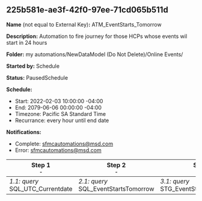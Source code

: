 ## 225b581e-ae3f-42f0-97ee-71cd065b511d

**Name** (not equal to External Key)**:** ATM_EventStarts_Tomorrow

**Description:** Automation to fire journey for those HCPs whose events wil start in 24 hours

**Folder:** my automations/NewDataModel (Do Not Delete)/Online Events/

**Started by:** Schedule

**Status:** PausedSchedule

**Schedule:**

* Start: 2022-02-03 10:00:00 -04:00
* End: 2079-06-06 00:00:00 -04:00
* Timezone: Pacific SA Standard Time
* Recurrance: every hour until end date

**Notifications:**

* Complete: sfmcautomations@msd.com
* Error: sfmcautomations@msd.com

| Step 1<br>_<small>-</small>_ | Step 2<br>_<small>-</small>_ | Step 3<br>_<small>-</small>_ |
| --- | --- | --- |
| _1.1: query_<br>SQL_UTC_Currentdate | _2.1: query_<br>SQL_EventStartsTomorrow | _3.1: query_<br>STG_EventStartsNow_Dummy |
